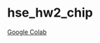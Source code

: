 # hse_hw2_chip
[Google Colab](https://colab.research.google.com/drive/1-HsGZ5naq_dXZ7L61bdX1MlkpC-5nYU3?usp=sharing)
